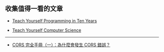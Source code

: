 ## 收集值得一看的文章

- [Teach Yourself Programming in Ten Years](https://norvig.com/21-days.html)

- [Teach Yourself Computer Science](https://teachyourselfcs.com/)


---

- [CORS 完全手冊（一）：為什麼會發生 CORS 錯誤？](https://blog.huli.tw/2021/02/19/cors-guide-1/)